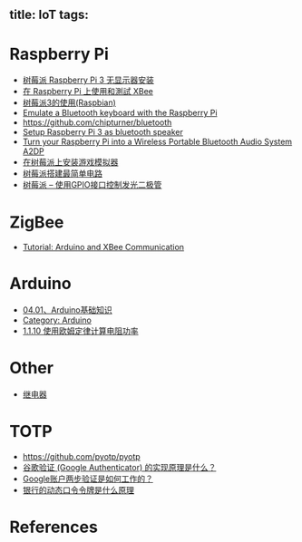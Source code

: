 title: IoT
tags:
---

##

# Raspberry Pi

- [树莓派 Raspberry Pi 3 无显示器安装](https://zhuanlan.zhihu.com/p/20794478)
- [在 Raspberry Pi 上使用和測試 XBee](http://pychen0918.blogspot.jp/2015/10/raspberry-pixbee.html)
- [树莓派3的使用(Raspbian)](https://www.zybuluo.com/yangxuan/note/321467)
- [Emulate a Bluetooth keyboard with the Raspberry Pi](https://www.gadgetdaily.xyz/emulate-a-bluetooth-keyboard-with-the-raspberry-pi/)
- <https://github.com/chipturner/bluetooth>
- [Setup Raspberry Pi 3 as bluetooth speaker](http://raspberrypi.stackexchange.com/questions/47708/setup-raspberry-pi-3-as-bluetooth-speaker)
- [Turn your Raspberry Pi into a Wireless Portable Bluetooth Audio System A2DP](http://www.instructables.com/id/Turn-your-Raspberry-Pi-into-a-Portable-Bluetooth-A/)
- [在树莓派上安装游戏模拟器](https://linux.cn/article-1582-1.html)
- [树莓派搭建最简单电路](http://blog.chenxu.me/post/detail?id=51a7c1d0-b30f-45a6-bc85-c4d309176dd5)
- [树莓派 – 使用GPIO接口控制发光二极管](http://www.wutianqi.com/?p=3629)


# ZigBee

- [Tutorial: Arduino and XBee Communication](http://cs.smith.edu/dftwiki/index.php/Tutorial:_Arduino_and_XBee_Communication)

# Arduino
- [04.01、Arduino基础知识](https://github.com/MisaZhu/Robotics/wiki/04.01%E3%80%81Arduino%E5%9F%BA%E7%A1%80%E7%9F%A5%E8%AF%86)
- [Category: Arduino](http://ohcoder.com/blog/categories/arduino/)
- [1.1.10 使用欧姆定律计算电阻功率](http://book.51cto.com/art/201403/433520.htm)

# Other
- [继电器](https://zh.wikipedia.org/wiki/%E7%BB%A7%E7%94%B5%E5%99%A8)



# TOTP

- <https://github.com/pyotp/pyotp>
- [谷歌验证 (Google Authenticator) 的实现原理是什么？](https://www.zhihu.com/question/20462696)
- [Google账户两步验证是如何工作的？](https://linux.cn/article-2641-1.html)
- [银行的动态口令令牌是什么原理](http://blog.jobbole.com/97877/)


# References


